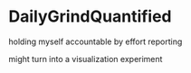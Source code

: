 # DailyGrindQuantified
holding myself accountable by effort reporting

might turn into a visualization experiment
